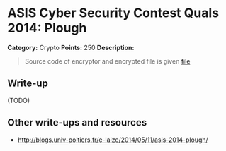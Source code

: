 # ASIS Cyber Security Contest Quals 2014: Plough

**Category:** Crypto
**Points:** 250
**Description:**

> Source code of encryptor and encrypted file is given
> [file](crypto_250_bf16a61aa8117be9c994f171023d37ff)

## Write-up

(TODO)

## Other write-ups and resources

* <http://blogs.univ-poitiers.fr/e-laize/2014/05/11/asis-2014-plough/>
